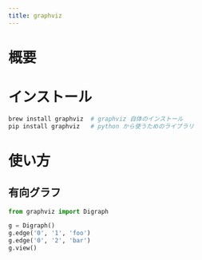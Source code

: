 ```yaml
---
title: graphviz
---
```

# 概要

# インストール

```bash
brew install graphviz  # graphviz 自体のインストール
pip install graphviz   # python から使うためのライブラリ
```

# 使い方

## 有向グラフ

```python
from graphviz import Digraph

g = Digraph()
g.edge('0', '1', 'foo')
g.edge('0', '2', 'bar')
g.view()
```
